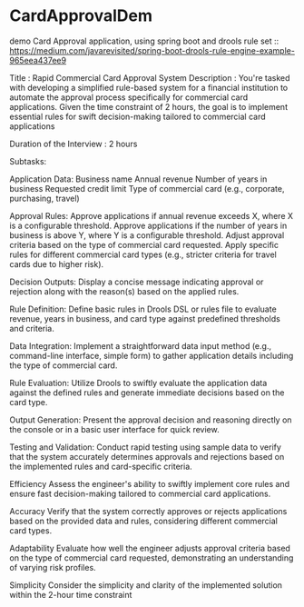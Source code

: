 # CardApprovalDem
demo Card Approval application, using spring boot and drools rule set
:: https://medium.com/javarevisited/spring-boot-drools-rule-engine-example-965eea437ee9

Title : Rapid Commercial Card Approval System
Description : You're tasked with developing a simplified rule-based system for a financial institution to 
automate the approval process specifically for commercial card applications. Given the time constraint of 
2 hours, the goal is to implement essential rules for swift decision-making tailored to commercial card 
applications

Duration of the Interview : 2 hours

Subtasks:

Application Data:
Business name
Annual revenue
Number of years in business
Requested credit limit
Type of commercial card (e.g., corporate, purchasing, travel)

Approval Rules:
Approve applications if annual revenue exceeds X, where X is a configurable threshold.
Approve applications if the number of years in business is above Y, where Y is a configurable 
threshold.
Adjust approval criteria based on the type of commercial card requested.
Apply specific rules for different commercial card types (e.g., stricter criteria for travel cards due 
to higher risk).

Decision Outputs:
Display a concise message indicating approval or rejection along with the reason(s) based on the 
applied rules.

Rule Definition:
Define basic rules in Drools DSL or rules file to evaluate revenue, years in business, and card type 
against predefined thresholds and criteria.

Data Integration:
Implement a straightforward data input method (e.g., command-line interface, simple form) to 
gather application details including the type of commercial card.

Rule Evaluation:
Utilize Drools to swiftly evaluate the application data against the defined rules and generate 
immediate decisions based on the card type.

Output Generation:
Present the approval decision and reasoning directly on the console or in a basic user interface for 
quick review.

Testing and Validation:
Conduct rapid testing using sample data to verify that the system accurately determines approvals 
and rejections based on the implemented rules and card-specific criteria.

Efficiency
Assess the engineer's ability to swiftly implement core rules and ensure fast decision-making 
tailored to commercial card applications.

Accuracy
Verify that the system correctly approves or rejects applications based on the provided data and 
rules, considering different commercial card types.

Adaptability
Evaluate how well the engineer adjusts approval criteria based on the type of commercial card 
requested, demonstrating an understanding of varying risk profiles.

Simplicity
Consider the simplicity and clarity of the implemented solution within the 2-hour time constraint
